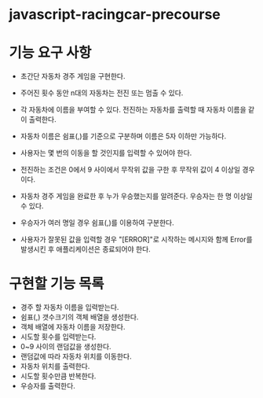 # javascript-racingcar-precourse

# 기능 요구 사항

- 초간단 자동차 경주 게임을 구현한다.

- 주어진 횟수 동안 n대의 자동차는 전진 또는 멈출 수 있다.
- 각 자동차에 이름을 부여할 수 있다. 전진하는 자동차를 출력할 때 자동차 이름을 같이 출력한다.
- 자동차 이름은 쉼표(,)를 기준으로 구분하며 이름은 5자 이하만 가능하다.
- 사용자는 몇 번의 이동을 할 것인지를 입력할 수 있어야 한다.
- 전진하는 조건은 0에서 9 사이에서 무작위 값을 구한 후 무작위 값이 4 이상일 경우이다.
- 자동차 경주 게임을 완료한 후 누가 우승했는지를 알려준다. 우승자는 한 명 이상일 수 있다.
- 우승자가 여러 명일 경우 쉼표(,)를 이용하여 구분한다.
- 사용자가 잘못된 값을 입력할 경우 "[ERROR]"로 시작하는 메시지와 함께 Error를 발생시킨 후 애플리케이션은 종료되어야 한다.

# 구현할 기능 목록

- 경주 할 자동차 이름을 입력받는다.
- 쉼표(,) 갯수크기의 객체 배열을 생성한다.
- 객체 배열에 자동차 이름을 저장한다.
- 시도할 횟수를 입력받는다.
- 0~9 사이의 랜덤값을 생성한다.
- 랜덤값에 따라 자동차 위치를 이동한다.
- 자동차 위치를 출력한다.
- 시도할 횟수만큼 반복한다.
- 우승자를 출력한다.
